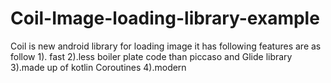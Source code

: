 # Coil-Image-loading-library-example

Coil is new android library for loading image 
 it has following features are as follow
 1). fast
 2).less boiler plate code than piccaso and Glide library
 3).made up of kotlin Coroutines
 4).modern

